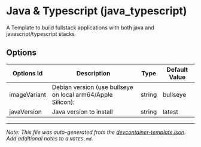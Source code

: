 
# Java & Typescript (java_typescript)

A Template to build fullstack applications with both java and javascript/typescript stacks

## Options

| Options Id | Description | Type | Default Value |
|-----|-----|-----|-----|
| imageVariant | Debian version (use bullseye on local arm64/Apple Silicon): | string | bullseye |
| javaVersion | Java version to install | string | latest |



---

_Note: This file was auto-generated from the [devcontainer-template.json](https://github.com/prulloac/devcontainer-templates/blob/main/src/java_typescript/devcontainer-template.json).  Add additional notes to a `NOTES.md`._
